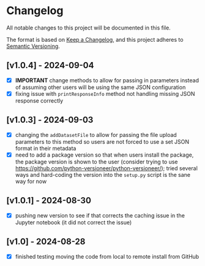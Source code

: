 # Changelog

All notable changes to this project will be documented in this file.

The format is based on [Keep a Changelog](https://keepachangelog.com/en/1.0.0/),
and this project adheres to [Semantic Versioning](https://semver.org/spec/v2.0.0.html).

## [v1.0.4] - 2024-09-04

- [x] **IMPORTANT** change methods to allow for passing in parameters instead of assuming other users will be using the same JSON configuration
- [x] fixing issue with `printResponseInfo` method not handling missing JSON response correctly

## [v1.0.3] - 2024-09-03

- [x] changing the `addDatasetFile` to allow for passing the file upload parameters to this method so users are not forced to use a set JSON format in their metadata
- [x] need to add a package version so that when users install the package, the package version is shown to the user (consider trying to use https://github.com/python-versioneer/python-versioneer/); tried several ways and hard-coding the version into the `setup.py` script is the sane way for now

## [v1.0.1] - 2024-08-30

- [x] pushing new version to see if that corrects the caching issue in the Jupyter notebook (it did not correct the issue)

## [v1.0] - 2024-08-28

- [x] finished testing moving the code from local to remote install from GitHub